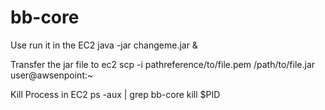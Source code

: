 # bb-core

Use run it in the EC2
java -jar changeme.jar &

Transfer the jar file to ec2
scp -i pathreference/to/file.pem /path/to/file.jar user@awsenpoint:~


Kill Process in EC2
ps -aux | grep bb-core
kill $PID
